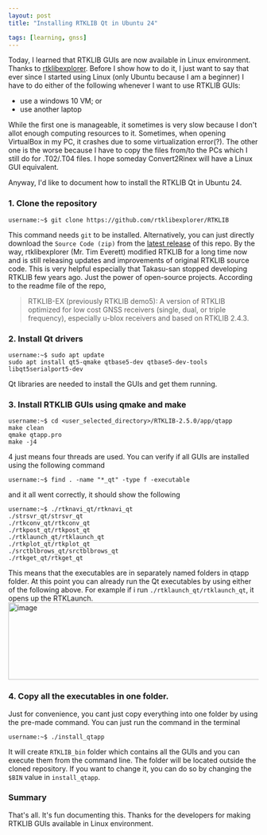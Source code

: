 ```yaml
---
layout: post
title: "Installing RTKLIB Qt in Ubuntu 24"

tags: [learning, gnss]
---
```


Today, I learned that RTKLIB GUIs are now available in Linux environment. Thanks to [rtklibexplorer](https://github.com/rtklibexplorer). 
Before I show how to do it, I just want to say that ever since I started using Linux (only Ubuntu because I am a beginner) I have to do either of the following whenever I want to use RTKLIB GUIs:
- use a windows 10 VM; or
- use another laptop

While the first one is manageable, it sometimes is very slow because I don't allot enough computing resources to it. Sometimes, when opening VirtualBox in my PC, it crashes due to some virtualization error(?). The other one is the worse because I have to copy the files from/to the PCs which I still do for .T02/.T04 files. I hope someday Convert2Rinex will have a Linux GUI equivalent. 

Anyway, I'd like to document how to install the RTKLIB Qt in Ubuntu 24. 

### 1. Clone the repository 

```console
username:~$ git clone https://github.com/rtklibexplorer/RTKLIB
```
This command needs `git` to be installed. Alternatively, you can just directly download the `Source Code (zip)` from the [latest release](https://github.com/rtklibexplorer/RTKLIB/releases/tag/v2.5.0)  of this repo. By the way, rtklibexplorer (Mr. Tim Everett) modified RTKLIB for a long time now and is still releasing updates and improvements of original RTKLIB source code. This is very helpful especially that Takasu-san stopped developing RTKLIB few years ago. Just the power of open-source projects. 
According to the readme file of the repo, 
>RTKLIB-EX (previously RTKLIB demo5): A version of RTKLIB optimized for low cost GNSS receivers (single, dual, or triple frequency), especially u-blox receivers and based on RTKLIB 2.4.3.

### 2. Install Qt drivers 

```console
username:~$ sudo apt update
sudo apt install qt5-qmake qtbase5-dev qtbase5-dev-tools libqt5serialport5-dev
```
Qt libraries are needed to install the GUIs and get them running. 

### 3. Install RTKLIB GUIs using qmake and make 

```console
username:~$ cd <user_selected_directory>/RTKLIB-2.5.0/app/qtapp
make clean
qmake qtapp.pro
make -j4
```
4 just means four threads are used. You can verify if all GUIs are installed using the following command
```console
username:~$ find . -name "*_qt" -type f -executable
```
and it all went correctly, it should show the following
```console
username:~$ ./rtknavi_qt/rtknavi_qt
./strsvr_qt/strsvr_qt
./rtkconv_qt/rtkconv_qt
./rtkpost_qt/rtkpost_qt
./rtklaunch_qt/rtklaunch_qt
./rtkplot_qt/rtkplot_qt
./srctblbrows_qt/srctblbrows_qt
./rtkget_qt/rtkget_qt
```

This means that the executables are in separately named folders in qtapp folder. At this point you can already run the Qt executables by using either of the following above. For example if i run `./rtklaunch_qt/rtklaunch_qt`, it opens up the RTKLaunch.
<img width="603" height="155" alt="image" src="https://github.com/user-attachments/assets/41d7882f-cbe4-4f28-97a4-ea0cb8f410c3" />


### 4. Copy all the executables in one folder. 
Just for convenience, you cant just copy everything into one folder by using the pre-made command. You can just run the command in the terminal
```console
username:~$ ./install_qtapp
```
It will create `RTKLIB_bin` folder which contains all the GUIs and you can execute them from the command line. The folder will be located outside the cloned repository. If you want to change it, you can do so by changing the `$BIN` value in `install_qtapp`. 

### Summary 
That's all. It's fun documenting this. Thanks for the developers for making RTKLIB GUIs available in Linux environment. 
